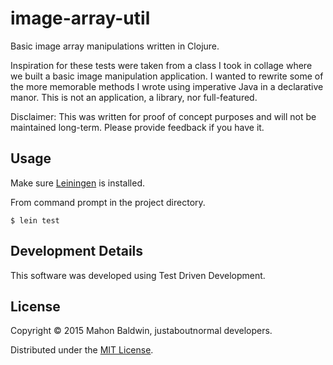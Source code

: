 # image-array-util

Basic image array manipulations written in Clojure.

Inspiration for these tests were taken from a class I took in collage where we built a basic image manipulation application.
I wanted to rewrite some of the more memorable methods I wrote using imperative Java in a declarative manor. This is not an
application, a library, nor full-featured.

Disclaimer: This was written for proof of concept purposes and will not be maintained long-term. Please provide feedback
if you have it.

## Usage

Make sure [Leiningen](https://github.com/technomancy/leiningen) is installed.

From command prompt in the project directory.

    $ lein test

## Development Details

This software was developed using Test Driven Development.

## License

Copyright © 2015 Mahon Baldwin, justaboutnormal developers.

Distributed under the [MIT License](LICENSE).
